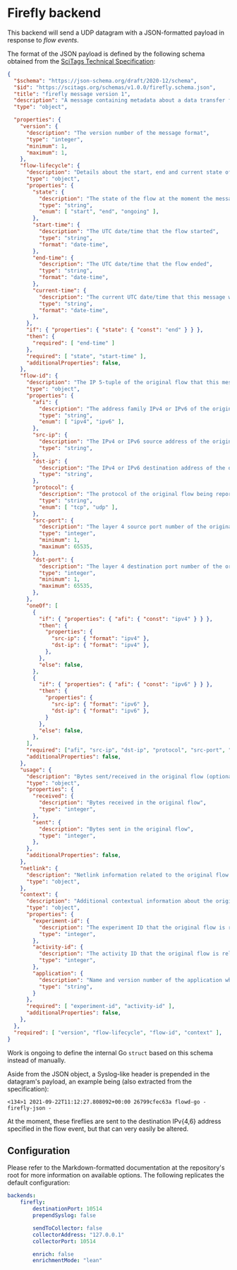 # Firefly backend
This backend will send a UDP datagram with a JSON-formatted payload in response to *flow events*.

The format of the JSON payload is defined by the following schema obtained from the [SciTags Technical Specification](scitags-spec):

```json
{
  "$schema": "https://json-schema.org/draft/2020-12/schema",
  "$id": "https://scitags.org/schemas/v1.0.0/firefly.schema.json",
  "title": "firefly message version 1",
  "description": "A message containing metadata about a data transfer flow",
  "type": "object",

  "properties": {
    "version": {
      "description": "The version number of the message format",
      "type": "integer",
      "minimum": 1,
      "maximum": 1,
    },
    "flow-lifecycle": {
      "description": "Details about the start, end and current state of the flow",
      "type": "object",
      "properties": {
        "state": {
          "description": "The state of the flow at the moment the message was sent",
          "type": "string",
          "enum": [ "start", "end", "ongoing" ],
        },
        "start-time": {
          "description": "The UTC date/time that the flow started",
          "type": "string",
          "format": "date-time",
        },
        "end-time": {
          "description": "The UTC date/time that the flow ended",
          "type": "string",
          "format": "date-time",
        },
        "current-time": {
          "description": "The current UTC date/time that this message was launched",
          "type": "string",
          "format": "date-time",
        },
      },
      "if": { "properties": { "state": { "const": "end" } } },
      "then": {
        "required": [ "end-time" ]
      },
      "required": [ "state", "start-time" ],
      "additionalProperties": false,
    },
    "flow-id": {
      "description": "The IP 5-tuple of the original flow that this message is reporting about",
      "type": "object",
      "properties": {
        "afi": {
          "description": "The address family IPv4 or IPv6 of the original flow",
          "type": "string",
          "enum": [ "ipv4", "ipv6" ],
        },
        "src-ip": {
          "description": "The IPv4 or IPv6 source address of the original flow",
          "type": "string",
        },
        "dst-ip": {
          "description": "The IPv4 or IPv6 destination address of the original flow",
          "type": "string",
        },
        "protocol": {
          "description": "The protocol of the original flow being reported on",
          "type": "string",
          "enum": [ "tcp", "udp" ],
        },
        "src-port": {
          "description": "The layer 4 source port number of the original flow",
          "type": "integer",
          "minimum": 1,
          "maximum": 65535,
        },
        "dst-port": {
          "description": "The layer 4 destination port number of the original flow",
          "type": "integer",
          "minimum": 1,
          "maximum": 65535,
        },
      },
      "oneOf": [
        {
          "if": { "properties": { "afi": { "const": "ipv4" } } },
          "then": {
            "properties": {
              "src-ip": { "format": "ipv4" },
              "dst-ip": { "format": "ipv4" },
            },
          },
          "else": false,
        },
        {
          "if": { "properties": { "afi": { "const": "ipv6" } } },
          "then": {
            "properties": {
              "src-ip": { "format": "ipv6" },
              "dst-ip": { "format": "ipv6" },
            }
          },
          "else": false,
        },
      ],
      "required": ["afi", "src-ip", "dst-ip", "protocol", "src-port", "dst-port"],
      "additionalProperties": false,
    },
    "usage": {
      "description": "Bytes sent/received in the original flow (optional)",
      "type": "object",
      "properties": {
        "received": {
          "description": "Bytes received in the original flow",
          "type": "integer",
        },
        "sent": {
          "description": "Bytes sent in the original flow",
          "type": "integer",
        },
      },
      "additionalProperties": false,
    },
    "netlink": {
      "description": "Netlink information related to the original flow (optional)",
      "type": "object",      
    },
    "context": {
      "description": "Additional contextual information about the original flow",
      "type": "object",
      "properties": {
        "experiment-id": {
          "description": "The experiment ID that the original flow is related to",
          "type": "integer",
        },
        "activity-id": {
          "description": "The activity ID that the original flow is related to",
          "type": "integer",
        },
        "application": {
          "description": "Name and version number of the application which is initiating the original flow",
          "type": "string",
        }
      },
      "required": [ "experiment-id", "activity-id" ],
      "additionalProperties": false,
    },
  },
  "required": [ "version", "flow-lifecycle", "flow-id", "context" ],
}
```

Work is ongoing to define the internal Go `struct` based on this schema instead of manually.

Aside from the JSON object, a Syslog-like header is prepended in the datagram's payload, an example being (also extracted
from the specification):

    <134>1 2021-09-22T11:12:27.808092+00:00 26799cfec63a flowd-go - firefly-json -

At the moment, these fireflies are sent to the destination IPv{4,6} address specified in the flow event, but that can very
easily be altered.

## Configuration
Please refer to the Markdown-formatted documentation at the repository's root for more information on available
options. The following replicates the default configuration:

```yaml
backends:
    firefly:
        destinationPort: 10514
        prependSyslog: false

        sendToCollector: false
        collectorAddress: "127.0.0.1"
        collectorPort: 10514

        enrich: false
        enrichmentMode: "lean"
```

<!-- REFs -->
[scitags-spec]: https://docs.google.com/document/d/1x9JsZ7iTj44Ta06IHdkwpv5Q2u4U2QGLWnUeN2Zf5ts/edit?tab=t.0

